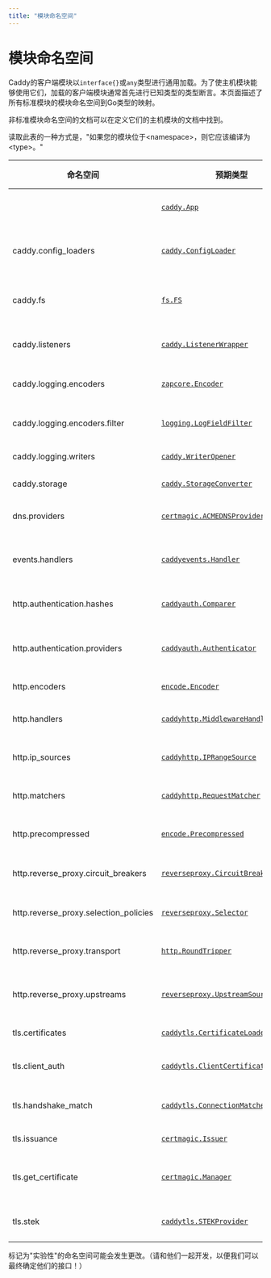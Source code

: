 ```yaml
---
title: "模块命名空间"
---
```


# 模块命名空间

Caddy的客户端模块以`interface{}`或`any`类型进行通用加载。为了使主机模块能够使用它们，加载的客户端模块通常首先进行已知类型的类型断言。本页面描述了所有标准模块的模块命名空间到Go类型的映射。

非标准模块命名空间的文档可以在定义它们的主机模块的文档中找到。

<aside class="tip">
	读取此表的一种方式是，"如果您的模块位于&lt;namespace&gt;，则它应该编译为&lt;type&gt;。"
</aside>

命名空间 | 预期类型                                                                                                                                      | 描述 | 备注
--------- |-------------------------------------------------------------------------------------------------------------------------------------------| ----------- | ----------
|         | [`caddy.App`](https://pkg.go.dev/github.com/caddyserver/caddy/v2?tab=doc#App)                                                             | Caddy应用程序
caddy.config_loaders | [`caddy.ConfigLoader`](https://pkg.go.dev/github.com/caddyserver/caddy/v2#ConfigLoader)                                                   | 加载配置 | <i>⚠️ 实验性</i>
caddy.fs  | [`fs.FS`](https://pkg.go.dev/io/fs#FS)                                                                                                    | 虚拟文件系统 |  <i>⚠️ 实验性</i>
caddy.listeners | [`caddy.ListenerWrapper`](https://pkg.go.dev/github.com/caddyserver/caddy/v2#ListenerWrapper)                                             | 包装网络监听器
caddy.logging.encoders | [`zapcore.Encoder`](https://pkg.go.dev/go.uber.org/zap/zapcore#Encoder)                                                                   | 日志条目编码器
caddy.logging.encoders.filter | [`logging.LogFieldFilter`](https://pkg.go.dev/github.com/caddyserver/caddy/v2/modules/logging?tab=doc#LogFieldFilter)                     | 日志字段过滤器
caddy.logging.writers | [`caddy.WriterOpener`](https://pkg.go.dev/github.com/caddyserver/caddy/v2?tab=doc#WriterOpener)                                           | 日志编写器
caddy.storage | [`caddy.StorageConverter`](https://pkg.go.dev/github.com/caddyserver/caddy/v2?tab=doc#StorageConverter)                                   | 存储后端
dns.providers | [`certmagic.ACMEDNSProvider`](https://pkg.go.dev/github.com/caddyserver/certmagic#ACMEDNSProvider)                                        | DNS挑战求解器
events.handlers | [`caddyevents.Handler`](https://pkg.go.dev/github.com/caddyserver/caddy/v2/modules/caddyevents#Handler)                                   | 事件处理程序 | <i>⚠️ 实验性</i>
http.authentication.hashes | [`caddyauth.Comparer`](https://pkg.go.dev/github.com/caddyserver/caddy/v2/modules/caddyhttp/caddyauth?tab=doc#Comparer)                   | 密码哈希比较器
http.authentication.providers | [`caddyauth.Authenticator`](https://pkg.go.dev/github.com/caddyserver/caddy/v2/modules/caddyhttp/caddyauth?tab=doc#Authenticator)         | HTTP身份验证提供程序
http.encoders | [`encode.Encoder`](https://pkg.go.dev/github.com/caddyserver/caddy/v2/modules/caddyhttp/encode#Encoder)                                   | 通常是压缩
http.handlers | [`caddyhttp.MiddlewareHandler`](https://pkg.go.dev/github.com/caddyserver/caddy/v2/modules/caddyhttp#MiddlewareHandler)                   | HTTP处理程序
http.ip_sources | [`caddyhttp.IPRangeSource`](https://pkg.go.dev/github.com/caddyserver/caddy/v2/modules/caddyhttp#IPRangeSource)                           | 可信代理的IP范围
http.matchers | [`caddyhttp.RequestMatcher`](https://pkg.go.dev/github.com/caddyserver/caddy/v2/modules/caddyhttp?tab=doc#RequestMatcher)                 | HTTP请求匹配器
http.precompressed | [`encode.Precompressed`](https://pkg.go.dev/github.com/caddyserver/caddy/v2/modules/caddyhttp/encode#Precompressed)                       | 支持的预压缩映射
http.reverse_proxy.circuit_breakers | [`reverseproxy.CircuitBreaker`](https://pkg.go.dev/github.com/caddyserver/caddy/v2/modules/caddyhttp/reverseproxy?tab=doc#CircuitBreaker) | 反向代理断路器
http.reverse_proxy.selection_policies | [`reverseproxy.Selector`](https://pkg.go.dev/github.com/caddyserver/caddy/v2/modules/caddyhttp/reverseproxy?tab=doc#Selector)             | 负载均衡选择策略
http.reverse_proxy.transport | [`http.RoundTripper`](https://pkg.go.dev/net/http?tab=doc#RoundTripper)                                                                   | HTTP反向代理传输
http.reverse_proxy.upstreams | [`reverseproxy.UpstreamSource`](https://pkg.go.dev/github.com/caddyserver/caddy/v2/modules/caddyhttp/reverseproxy?tab=doc#UpstreamSource) | 动态上游源 | <i>⚠️ 实验性</i>
tls.certificates | [`caddytls.CertificateLoader`](https://pkg.go.dev/github.com/caddyserver/caddy/v2/modules/caddytls?tab=doc#CertificateLoader)             | TLS证书源
tls.client_auth | [`caddytls.ClientCertificateVerifier`](https://pkg.go.dev/github.com/caddyserver/caddy/v2/modules/caddytls#ClientCertificateVerifier)     | 验证客户端证书
tls.handshake_match | [`caddytls.ConnectionMatcher`](https://pkg.go.dev/github.com/caddyserver/caddy/v2/modules/caddytls?tab=doc#ConnectionMatcher)             | TLS连接匹配器
tls.issuance | [`certmagic.Issuer`](https://pkg.go.dev/github.com/caddyserver/certmagic?tab=doc#Issuer)                                                  | TLS证书签发
tls.get_certificate | [`certmagic.Manager`](https://pkg.go.dev/github.com/caddyserver/certmagic?tab=doc#Manager)                                                | TLS证书管理器 | <i>⚠️ 实验性</i>
tls.stek | [`caddytls.STEKProvider`](https://pkg.go.dev/github.com/caddyserver/caddy/v2/modules/caddytls?tab=doc#STEKProvider)                       | TLS会话票据密钥源

标记为"实验性"的命名空间可能会发生更改。（请和他们一起开发，以便我们可以最终确定他们的接口！）
